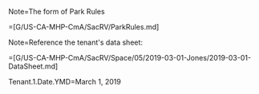 Note=The form of Park Rules

=[G/US-CA-MHP-CmA/SacRV/ParkRules.md]
 
Note=Reference the tenant's data sheet:

=[G/US-CA-MHP-CmA/SacRV/Space/05/2019-03-01-Jones/2019-03-01-DataSheet.md]

Tenant.1.Date.YMD=March 1, 2019